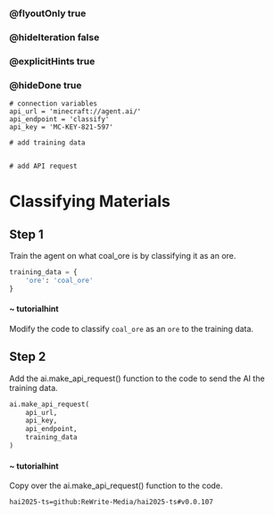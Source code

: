 ### @flyoutOnly true
### @hideIteration false
### @explicitHints true
### @hideDone true

```python-template
# connection variables
api_url = 'minecraft://agent.ai/'
api_endpoint = 'classify'
api_key = 'MC-KEY-821-597'
 
# add training data
 
 
# add API request
```

# Classifying Materials

## Step 1
Train the agent on what coal_ore is by classifying it as an ore.

```python
training_data = {
    'ore': 'coal_ore'
}
```
#### ~ tutorialhint 
Modify the code to classify `coal_ore` as an `ore` to the training data.


## Step 2
Add the ai.make_api_request() function to the code to send the AI the training data.

```python
ai.make_api_request(
    api_url,
    api_key,
    api_endpoint,
    training_data
)
```

#### ~ tutorialhint 
Copy over the ai.make_api_request() function to the code.

```package
hai2025-ts=github:ReWrite-Media/hai2025-ts#v0.0.107
```
